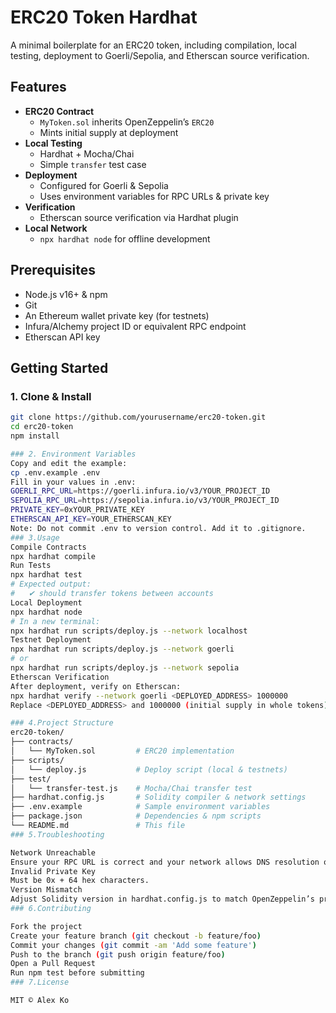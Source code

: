 # ERC20 Token Hardhat

A minimal boilerplate for an ERC20 token, including compilation, local testing, deployment to Goerli/Sepolia, and Etherscan source verification.

## Features

- **ERC20 Contract**  
  - `MyToken.sol` inherits OpenZeppelin’s `ERC20`  
  - Mints initial supply at deployment  
- **Local Testing**  
  - Hardhat + Mocha/Chai  
  - Simple `transfer` test case  
- **Deployment**  
  - Configured for Goerli & Sepolia  
  - Uses environment variables for RPC URLs & private key  
- **Verification**  
  - Etherscan source verification via Hardhat plugin  
- **Local Network**  
  - `npx hardhat node` for offline development  

## Prerequisites

- Node.js v16+ & npm  
- Git  
- An Ethereum wallet private key (for testnets)  
- Infura/Alchemy project ID or equivalent RPC endpoint  
- Etherscan API key  

## Getting Started

### 1. Clone & Install

```bash
git clone https://github.com/yourusername/erc20-token.git
cd erc20-token
npm install

### 2. Environment Variables
Copy and edit the example:
cp .env.example .env
Fill in your values in .env:
GOERLI_RPC_URL=https://goerli.infura.io/v3/YOUR_PROJECT_ID
SEPOLIA_RPC_URL=https://sepolia.infura.io/v3/YOUR_PROJECT_ID
PRIVATE_KEY=0xYOUR_PRIVATE_KEY
ETHERSCAN_API_KEY=YOUR_ETHERSCAN_KEY
Note: Do not commit .env to version control. Add it to .gitignore.
### 3.Usage
Compile Contracts
npx hardhat compile
Run Tests
npx hardhat test
# Expected output:
#   ✔ should transfer tokens between accounts
Local Deployment
npx hardhat node
# In a new terminal:
npx hardhat run scripts/deploy.js --network localhost
Testnet Deployment
npx hardhat run scripts/deploy.js --network goerli
# or
npx hardhat run scripts/deploy.js --network sepolia
Etherscan Verification
After deployment, verify on Etherscan:
npx hardhat verify --network goerli <DEPLOYED_ADDRESS> 1000000
Replace <DEPLOYED_ADDRESS> and 1000000 (initial supply in whole tokens) accordingly.

### 4.Project Structure
erc20-token/
├── contracts/
│   └── MyToken.sol         # ERC20 implementation
├── scripts/
│   └── deploy.js           # Deploy script (local & testnets)
├── test/
│   └── transfer-test.js    # Mocha/Chai transfer test
├── hardhat.config.js       # Solidity compiler & network settings
├── .env.example            # Sample environment variables
├── package.json            # Dependencies & npm scripts
└── README.md               # This file
### 5.Troubleshooting

Network Unreachable
Ensure your RPC URL is correct and your network allows DNS resolution of *.infura.io.
Invalid Private Key
Must be 0x + 64 hex characters.
Version Mismatch
Adjust Solidity version in hardhat.config.js to match OpenZeppelin’s pragma.
### 6.Contributing

Fork the project
Create your feature branch (git checkout -b feature/foo)
Commit your changes (git commit -am 'Add some feature')
Push to the branch (git push origin feature/foo)
Open a Pull Request
Run npm test before submitting
### 7.License

MIT © Alex Ko